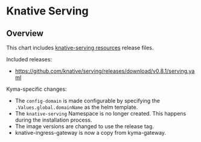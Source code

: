 # Knative Serving

## Overview

This chart includes [knative-serving resources](https://github.com/knative/docs/tree/master/docs/serving) release files.

Included releases:
 * https://github.com/knative/serving/releases/download/v0.8.1/serving.yaml

Kyma-specific changes:
 * The `config-domain` is made configurable by specifying the `.Values.global.domainName` as the helm template.
 * The `knative-serving` Namespace is no longer created. This happens during the installation process.
 * The image versions are changed to use the release tag.
 * knative-ingress-gateway is now a copy from kyma-gateway.